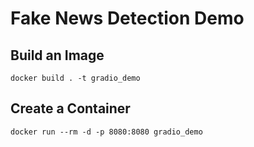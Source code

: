 # Fake News Detection Demo


## Build an Image
```
docker build . -t gradio_demo
```

## Create a Container

```
docker run --rm -d -p 8080:8080 gradio_demo
```